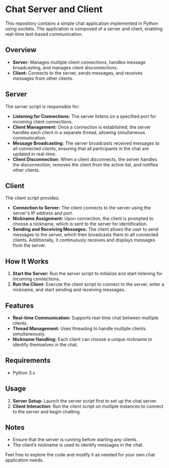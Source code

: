 # Chat Server and Client

This repository contains a simple chat application implemented in Python using sockets. The application is composed of a server and client, enabling real-time text-based communication.

## Overview

- **Server:** Manages multiple client connections, handles message broadcasting, and manages client disconnections.
- **Client:** Connects to the server, sends messages, and receives messages from other clients.

## Server

The server script is responsible for:

- **Listening for Connections:** The server listens on a specified port for incoming client connections.
- **Client Management:** Once a connection is established, the server handles each client in a separate thread, allowing simultaneous communication.
- **Message Broadcasting:** The server broadcasts received messages to all connected clients, ensuring that all participants in the chat are updated in real-time.
- **Client Disconnection:** When a client disconnects, the server handles the disconnection, removes the client from the active list, and notifies other clients.

## Client

The client script provides:

- **Connection to Server:** The client connects to the server using the server's IP address and port.
- **Nickname Assignment:** Upon connection, the client is prompted to choose a nickname, which is sent to the server for identification.
- **Sending and Receiving Messages:** The client allows the user to send messages to the server, which then broadcasts them to all connected clients. Additionally, it continuously receives and displays messages from the server.

## How It Works

1. **Start the Server:** Run the server script to initialize and start listening for incoming connections.
2. **Run the Client:** Execute the client script to connect to the server, enter a nickname, and start sending and receiving messages.

## Features

- **Real-time Communication:** Supports real-time chat between multiple clients.
- **Thread Management:** Uses threading to handle multiple clients simultaneously.
- **Nickname Handling:** Each client can choose a unique nickname to identify themselves in the chat.

## Requirements

- Python 3.x

## Usage

1. **Server Setup:** Launch the server script first to set up the chat server.
2. **Client Interaction:** Run the client script on multiple instances to connect to the server and begin chatting.

## Notes

- Ensure that the server is running before starting any clients.
- The client’s nickname is used to identify messages in the chat.

Feel free to explore the code and modify it as needed for your own chat application needs.

